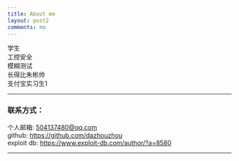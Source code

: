 ```yaml
---
title: About me
layout: post2
comments: no
---
```


学生      
工控安全  	   
模糊测试       
长得比朱彬帅       
支付宝实习生1       

----

### 联系方式：        

个人邮箱: [504137480@qq.com](mailto:504137480@qq.com)   
github: <https://github.com/dazhouzhou>      
exploit db: <https://www.exploit-db.com/author/?a=8580>   

----

